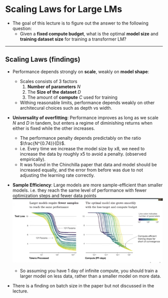 # Scaling Laws for Large LMs

- The goal of this lecture is to figure out the answer to the following question:
  - Given a **fixed compute budget**, what is the optimal **model size** and **training dataset size** for training a transformer LM?

----------

## Scaling Laws (findings)

- Performance depends strongly on **scale**, weakly on **model shape**:
  - Scales consists of 3 factors
    1. **Number of parameters** $N$
    2. The **Size of the dataset** $D$
    3. The amount of **compute** $C$ used for training
   - Withing reasonable limits, performance depends weakly on other architecural choices such as depth vs width.
- **Universality of overfitting**: Performance improves as long as we scale $N$ and $D$ in tandem, but enters a regime of diminishing returns when either is fixed while the other increases.
  - The performance penalty depends predictably on the ratio $\frac{N^{0.74}}{D}$.
  - i.e. Every time we increase the model size by x8, we need to increase the data by roughly x5 to avoid a penalty. (observed empirically).
  - It was found in the Chinchilla paper that data and model should be increased equally, and the error from before was due to not adjusting the learning rate correctly.

- **Sample Efficiency**: Large models are more sample-efficient than smaller models. i.e. they reach the same level of performance with fewer optimization steps and fewer data points
  ![alt](./images/24-scaling-law-for-large-lms/sample-efficiency.png)
    - So assuming you have 1 day of infinite compute, you should train a larger model on less data, rather than a smaller model on more data.

- There is a finding on batch size in the paper but not discussed in the lecture.









